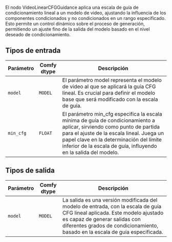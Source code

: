 
El nodo VideoLinearCFGGuidance aplica una escala de guía de condicionamiento lineal a un modelo de video, ajustando la influencia de los componentes condicionados y no condicionados en un rango especificado. Esto permite un control dinámico sobre el proceso de generación, permitiendo un ajuste fino de la salida del modelo basado en el nivel deseado de condicionamiento.
## Tipos de entrada

| Parámetro | Comfy dtype | Descripción |
|-----------|-------------|-------------|
| `model`   | `MODEL`     | El parámetro model representa el modelo de video al que se aplicará la guía CFG lineal. Es crucial para definir el modelo base que será modificado con la escala de guía. |
| `min_cfg` | `FLOAT`     | El parámetro min_cfg especifica la escala mínima de guía de condicionamiento a aplicar, sirviendo como punto de partida para el ajuste de la escala lineal. Juega un papel clave en la determinación del límite inferior de la escala de guía, influyendo en la salida del modelo. |

## Tipos de salida

| Parámetro | Comfy dtype | Descripción |
|-----------|-------------|-------------|
| `model`   | `MODEL`     | La salida es una versión modificada del modelo de entrada, con la escala de guía CFG lineal aplicada. Este modelo ajustado es capaz de generar salidas con diferentes grados de condicionamiento, basado en la escala de guía especificada. |